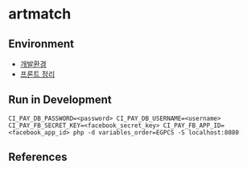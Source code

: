 # artmatch

## Environment
* [개발환경](https://github.com/yamujine/artmatch/wiki/%EA%B0%9C%EB%B0%9C%ED%99%98%EA%B2%BD)
* [프론트 정리](https://github.com/yamujine/artmatch/wiki/%ED%94%84%EB%A1%A0%ED%8A%B8-%EC%A0%95%EB%A6%AC)

## Run in Development
```
CI_PAY_DB_PASSWORD=<password> CI_PAY_DB_USERNAME=<username> CI_PAY_FB_SECRET_KEY=<facebook_secret_key> CI_PAY_FB_APP_ID=<facebook_app_id> php -d variables_order=EGPCS -S localhost:8080
```

## References
